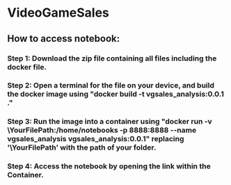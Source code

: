 # VideoGameSales

## How to access notebook:
### Step 1: Download the zip file containing all files including the docker file.
### Step 2: Open a terminal for the file on your device, and build the docker image using "docker build -t vgsales_analysis:0.0.1 ."
### Step 3: Run the image into a container using "docker run -v \YourFilePath:/home/notebooks -p 8888:8888 --name vgsales_analysis vgsales_analysis:0.0.1" replacing '\YourFilePath' with the path of your folder.
### Step 4: Access the notebook by opening the link within the Container.
